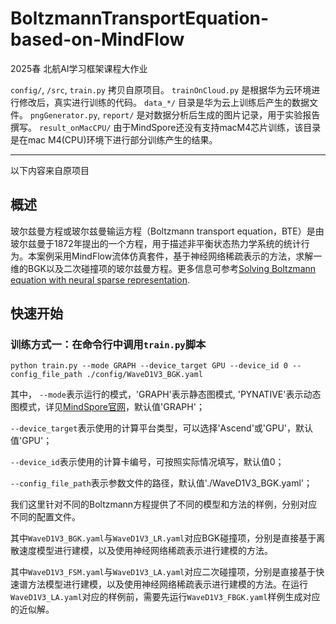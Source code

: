 # BoltzmannTransportEquation-based-on-MindFlow

2025春 北航AI学习框架课程大作业

`config/`, `/src`, `train.py` 拷贝自原项目。
`trainOnCloud.py` 是根据华为云环境进行修改后，真实进行训练的代码。
`data_*/` 目录是华为云上训练后产生的数据文件。
`pngGenerator.py`, `report/` 是对数据分析后生成的图片记录，用于实验报告撰写。
`result_onMacCPU/` 由于MindSpore还没有支持macM4芯片训练，该目录是在mac M4(CPU)环境下进行部分训练产生的结果。

---
以下内容来自原项目

## 概述

玻尔兹曼方程或玻尔兹曼输运方程（Boltzmann transport equation，BTE）是由玻尔兹曼于1872年提出的一个方程，用于描述非平衡状态热力学系统的统计行为。本案例采用MindFlow流体仿真套件，基于神经网络稀疏表示的方法，求解一维的BGK以及二次碰撞项的玻尔兹曼方程。更多信息可参考[Solving Boltzmann equation with neural sparse representation](https://arxiv.org/abs/2302.09233).

## 快速开始

### 训练方式一：在命令行中调用`train.py`脚本

```shell
python train.py --mode GRAPH --device_target GPU --device_id 0 --config_file_path ./config/WaveD1V3_BGK.yaml
```

其中，
`--mode`表示运行的模式，'GRAPH'表示静态图模式, 'PYNATIVE'表示动态图模式，详见[MindSpore官网](https://www.mindspore.cn/docs/zh-CN/r2.0.0-alpha/design/dynamic_graph_and_static_graph.html?highlight=pynative)，默认值'GRAPH'；

`--device_target`表示使用的计算平台类型，可以选择'Ascend'或'GPU'，默认值'GPU'；

`--device_id`表示使用的计算卡编号，可按照实际情况填写，默认值0；

`--config_file_path`表示参数文件的路径，默认值'./WaveD1V3_BGK.yaml'；

我们这里针对不同的Boltzmann方程提供了不同的模型和方法的样例，分别对应不同的配置文件。

其中`WaveD1V3_BGK.yaml`与`WaveD1V3_LR.yaml`对应BGK碰撞项，分别是直接基于离散速度模型进行建模，以及使用神经网络稀疏表示进行建模的方法。

其中`WaveD1V3_FSM.yaml`与`WaveD1V3_LA.yaml`对应二次碰撞项，分别是直接基于快速谱方法模型进行建模，以及使用神经网络稀疏表示进行建模的方法。在运行`WaveD1V3_LA.yaml`对应的样例前，需要先运行`WaveD1V3_FBGK.yaml`样例生成对应的近似解。